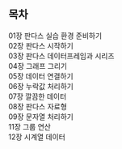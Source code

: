 ## 목차  
01장 판다스 실습 환경 준비하기  
02장 판다스 시작하기  
03장 판다스 데이터프레임과 시리즈  
04장 그래프 그리기  
05장 데이터 연결하기  
06장 누락값 처리하기  
07장 깔끔한 데이터  
08장 판다스 자료형  
09장 문자열 처리하기  
11장 그룹 연산  
12장 시계열 데이터  
